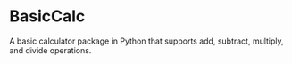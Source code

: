 # BasicCalc
A basic calculator package in Python that supports add, subtract, multiply, and divide operations.
